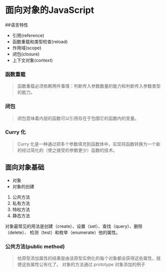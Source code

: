 # 面向对象的JavaScript
##语言特性
* 引用(reference)
* 函数重载和类型检查(reload)
* 作用域(scope)
* 闭包(closure)
* 上下文对象(context)
### 函数重载
> 函数重载必须依赖两件事情：判断传入参数数量的能力和判断传入参数类型的能力。

### 闭包
> 闭包意味着内层的函数可以引用存在于包围它的函数内的变量。

### Curry 化
> Curry 化是一种通过把多个参数填充到函数体中，实现将函数转换为一个新的经过简化的（使之接受的参数更少）函数的技术。

## 面向对象基础
* 对象
* 对象的创建
 1. 公共方法
 2. 私有方法
 3. 特权方法
 4. 静态方法
 
 对象最常见的用法是创建（create）、设置（set）、查找（query）、删除（delete）、
 检测（test）和枚举（enumerate）他的属性。
 
 
### 公共方法(public method) 
>  给原型添加属性的结果是由该原型实例化的每个对象都会获得这些属性，就使这些属性公有化了。
 对象的方法通过 prototype 对象添加的例子